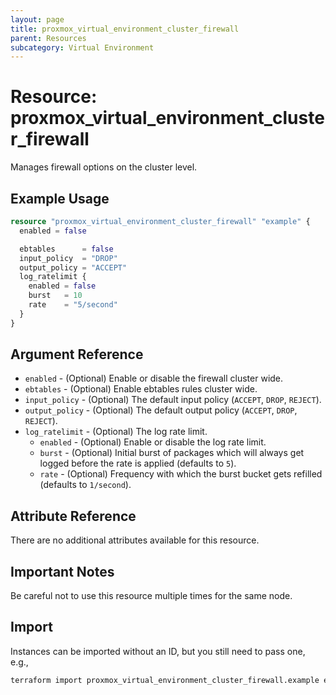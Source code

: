 ```yaml
---
layout: page
title: proxmox_virtual_environment_cluster_firewall
parent: Resources
subcategory: Virtual Environment
---
```


# Resource: proxmox_virtual_environment_cluster_firewall

Manages firewall options on the cluster level.

## Example Usage

```terraform
resource "proxmox_virtual_environment_cluster_firewall" "example" {
  enabled = false

  ebtables      = false
  input_policy  = "DROP"
  output_policy = "ACCEPT"
  log_ratelimit {
    enabled = false
    burst   = 10
    rate    = "5/second"
  }
}
```

## Argument Reference

- `enabled` - (Optional) Enable or disable the firewall cluster wide.
- `ebtables` - (Optional) Enable ebtables rules cluster wide.
- `input_policy` - (Optional) The default input policy (`ACCEPT`, `DROP`, `REJECT`).
- `output_policy` - (Optional) The default output policy (`ACCEPT`, `DROP`, `REJECT`).
- `log_ratelimit` - (Optional) The log rate limit.
    - `enabled` - (Optional) Enable or disable the log rate limit.
    - `burst` - (Optional) Initial burst of packages which will always get
        logged before the rate is applied (defaults to `5`).
    - `rate` - (Optional) Frequency with which the burst bucket gets refilled
        (defaults to `1/second`).

## Attribute Reference

There are no additional attributes available for this resource.

## Important Notes

Be careful not to use this resource multiple times for the same node.

## Import

Instances can be imported without an ID, but you still need to pass one, e.g.,

```bash
terraform import proxmox_virtual_environment_cluster_firewall.example example
```
